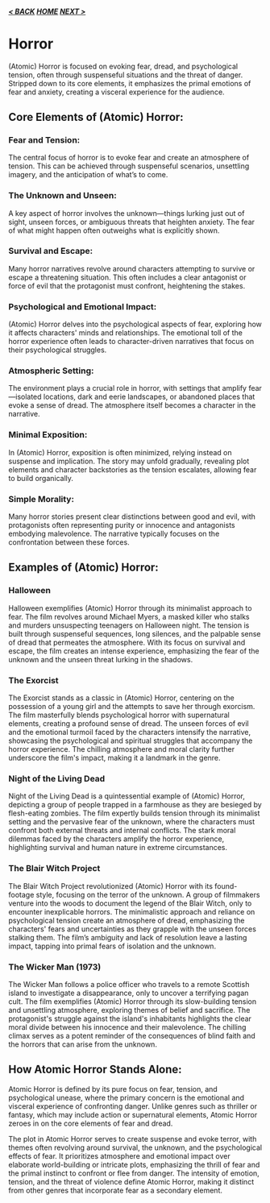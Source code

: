 ##### [< BACK](fantasy.md) [HOME](index.md) [NEXT >](scifi.md)

# Horror

(Atomic) Horror is focused on evoking fear, dread, and psychological tension, often through suspenseful situations and the threat of danger. Stripped down to its core elements, it emphasizes the primal emotions of fear and anxiety, creating a visceral experience for the audience.

## Core Elements of (Atomic) Horror:

### Fear and Tension:

The central focus of horror is to evoke fear and create an atmosphere of tension. This can be achieved through suspenseful scenarios, unsettling imagery, and the anticipation of what’s to come.

### The Unknown and Unseen:

A key aspect of horror involves the unknown—things lurking just out of sight, unseen forces, or ambiguous threats that heighten anxiety. The fear of what might happen often outweighs what is explicitly shown.

### Survival and Escape:

Many horror narratives revolve around characters attempting to survive or escape a threatening situation. This often includes a clear antagonist or force of evil that the protagonist must confront, heightening the stakes.

### Psychological and Emotional Impact:

(Atomic) Horror delves into the psychological aspects of fear, exploring how it affects characters' minds and relationships. The emotional toll of the horror experience often leads to character-driven narratives that focus on their psychological struggles.

### Atmospheric Setting:

The environment plays a crucial role in horror, with settings that amplify fear—isolated locations, dark and eerie landscapes, or abandoned places that evoke a sense of dread. The atmosphere itself becomes a character in the narrative.

### Minimal Exposition:

In (Atomic) Horror, exposition is often minimized, relying instead on suspense and implication. The story may unfold gradually, revealing plot elements and character backstories as the tension escalates, allowing fear to build organically.

### Simple Morality:

Many horror stories present clear distinctions between good and evil, with protagonists often representing purity or innocence and antagonists embodying malevolence. The narrative typically focuses on the confrontation between these forces.

## Examples of (Atomic) Horror:

### Halloween

Halloween exemplifies (Atomic) Horror through its minimalist approach to fear. The film revolves around Michael Myers, a masked killer who stalks and murders unsuspecting teenagers on Halloween night. The tension is built through suspenseful sequences, long silences, and the palpable sense of dread that permeates the atmosphere. With its focus on survival and escape, the film creates an intense experience, emphasizing the fear of the unknown and the unseen threat lurking in the shadows.

### The Exorcist

The Exorcist stands as a classic in (Atomic) Horror, centering on the possession of a young girl and the attempts to save her through exorcism. The film masterfully blends psychological horror with supernatural elements, creating a profound sense of dread. The unseen forces of evil and the emotional turmoil faced by the characters intensify the narrative, showcasing the psychological and spiritual struggles that accompany the horror experience. The chilling atmosphere and moral clarity further underscore the film's impact, making it a landmark in the genre.

### Night of the Living Dead

Night of the Living Dead is a quintessential example of (Atomic) Horror, depicting a group of people trapped in a farmhouse as they are besieged by flesh-eating zombies. The film expertly builds tension through its minimalist setting and the pervasive fear of the unknown, where the characters must confront both external threats and internal conflicts. The stark moral dilemmas faced by the characters amplify the horror experience, highlighting survival and human nature in extreme circumstances.

### The Blair Witch Project

The Blair Witch Project revolutionized (Atomic) Horror with its found-footage style, focusing on the terror of the unknown. A group of filmmakers venture into the woods to document the legend of the Blair Witch, only to encounter inexplicable horrors. The minimalistic approach and reliance on psychological tension create an atmosphere of dread, emphasizing the characters' fears and uncertainties as they grapple with the unseen forces stalking them. The film’s ambiguity and lack of resolution leave a lasting impact, tapping into primal fears of isolation and the unknown.

### The Wicker Man (1973)

The Wicker Man follows a police officer who travels to a remote Scottish island to investigate a disappearance, only to uncover a terrifying pagan cult. The film exemplifies (Atomic) Horror through its slow-building tension and unsettling atmosphere, exploring themes of belief and sacrifice. The protagonist's struggle against the island's inhabitants highlights the clear moral divide between his innocence and their malevolence. The chilling climax serves as a potent reminder of the consequences of blind faith and the horrors that can arise from the unknown.

## How Atomic Horror Stands Alone:

Atomic Horror is defined by its pure focus on fear, tension, and psychological unease, where the primary concern is the emotional and visceral experience of confronting danger. Unlike genres such as thriller or fantasy, which may include action or supernatural elements, Atomic Horror zeroes in on the core elements of fear and dread.

The plot in Atomic Horror serves to create suspense and evoke terror, with themes often revolving around survival, the unknown, and the psychological effects of fear. It prioritizes atmosphere and emotional impact over elaborate world-building or intricate plots, emphasizing the thrill of fear and the primal instinct to confront or flee from danger. The intensity of emotion, tension, and the threat of violence define Atomic Horror, making it distinct from other genres that incorporate fear as a secondary element.
